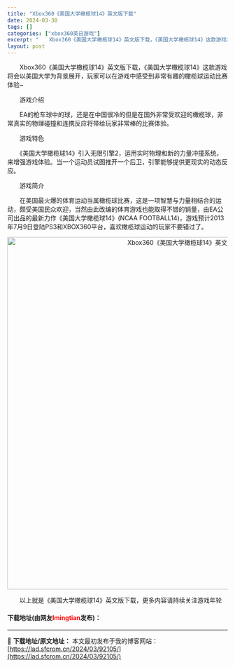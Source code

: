 ```yaml
---
title: "Xbox360《美国大学橄榄球14》英文版下载"
date: 2024-03-30
tags: []
categories: ["xbox360英日游戏"]
excerpt: "　　Xbox360《美国大学橄榄球14》英文版下载，《美国大学橄榄球14》这款游戏将会以美国大学为背景展开，玩家可以在游戏中感受到非常有趣的橄榄球运动比赛体验~ 　　游戏介绍 　　EA的枪车球中的球，还是在中国很冷的但是在国外非常受欢迎的橄榄球，非常真实的物理碰撞和连携反应将带给玩家非常棒的比赛体验&hellip;"
layout: post
---
```


 <p>　　Xbox360《美国大学橄榄球14》英文版下载，《美国大学橄榄球14》这款游戏将会以美国大学为背景展开，玩家可以在游戏中感受到非常有趣的橄榄球运动比赛体验~</p> <p>　　游戏介绍</p> <p>　　EA的枪车球中的球，还是在中国很冷的但是在国外非常受欢迎的橄榄球，非常真实的物理碰撞和连携反应将带给玩家非常棒的比赛体验。</p> <p>　　游戏特色</p> <p>　　《美国大学橄榄球14》引入无限引擎2，运用实时物理和新的力量冲撞系统，来增强游戏体验。当一个运动员试图推开一个后卫，引擎能够提供更现实的动态反应。</p> <p>　　游戏简介</p> <p>　　在美国最火爆的体育运动当属橄榄球比赛，这是一项智慧与力量相结合的运动，颇受美国民众欢迎，当然由此改编的体育游戏也能取得不错的销量，由EA公司出品的最新力作《美国大学橄榄球14》(NCAA FOOTBALL14)，游戏预计2013年7月9日登陆PS3和XBOX360平台，喜欢橄榄球运动的玩家不要错过了。</p> <p align="center"><img align="" border="0" src="https://lad.sfcrom.cn/wp-content/uploads/2024/03/20240330_6607d500aa391.jpg" width="804" alt="Xbox360《美国大学橄榄球14》英文版下载" /></p> <p>　　以上就是《美国大学橄榄球14》英文版下载，更多内容请持续关注游戏年轮</p> <p><h4>下载地址(由网友<font color="red">lmingtian</font>发布)：</h4></p> 

---
📖 **下载地址/原文地址：** 本文最初发布于我的博客网站：[https://lad.sfcrom.cn/2024/03/92105/](https://lad.sfcrom.cn/2024/03/92105/)
